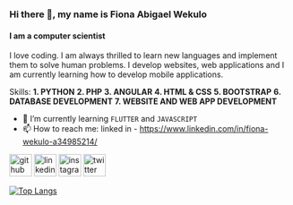 ### Hi there 👋, my name is Fiona Abigael Wekulo
#### I am a computer scientist


I love coding.
I am always thrilled to learn new languages and implement them to solve human problems.
I develop websites, web applications and I am currently learning how to develop mobile applications.

Skills: **1. PYTHON** **2. PHP** **3. ANGULAR** **4. HTML & CSS** **5. BOOTSTRAP** 
        **6. DATABASE DEVELOPMENT** **7. WEBSITE AND WEB APP DEVELOPMENT** 

- 🌱 I’m currently learning `FLUTTER` and `JAVASCRIPT`
- 📫 How to reach me: linked in - https://www.linkedin.com/in/fiona-wekulo-a34985214/        


[<img src='https://cdn.jsdelivr.net/npm/simple-icons@3.0.1/icons/github.svg' alt='github' height='40'>](https://github.com/FionaWekulo)  [<img src='https://cdn.jsdelivr.net/npm/simple-icons@3.0.1/icons/linkedin.svg' alt='linkedin' height='40'>](https://www.linkedin.com/in/fionawekulo/)  [<img src='https://cdn.jsdelivr.net/npm/simple-icons@3.0.1/icons/instagram.svg' alt='instagram' height='40'>](https://www.instagram.com/fifigael001/)  [<img src='https://cdn.jsdelivr.net/npm/simple-icons@3.0.1/icons/twitter.svg' alt='twitter' height='40'>](https://twitter.com/fifigael001)  

[![Top Langs](https://github-readme-stats.vercel.app/api/top-langs/?username=FionaWekulo)](https://github.com/anuraghazra/github-readme-stats)

